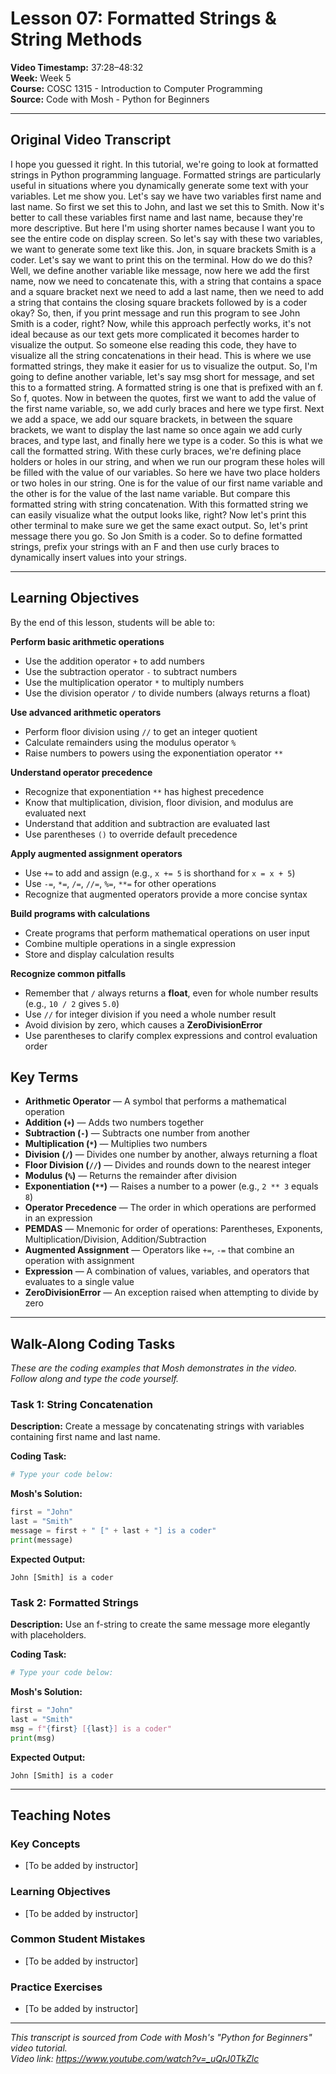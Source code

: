 # Lesson 07: Formatted Strings & String Methods

**Video Timestamp:** 37:28–48:32  
**Week:** Week 5  
**Course:** COSC 1315 - Introduction to Computer Programming  
**Source:** Code with Mosh - Python for Beginners

---

## Original Video Transcript

I hope you guessed it right. In this tutorial, we're going to look at formatted strings in Python programming language. Formatted strings are particularly useful in situations where you dynamically generate some text with your variables. Let me show you. Let's say we have two variables first name and last name. So first we set this to John, and last we set this to Smith. Now it's better to call these variables first name and last name, because they're more descriptive. But here I'm using shorter names because I want you to see the entire code on display screen. So let's say with these two variables, we want to generate some text like this. Jon, in square brackets Smith is a coder. Let's say we want to print this on the terminal. How do we do this? Well, we define another variable like message, now here we add the first name, now we need to concatenate this, with a string that contains a space and a square bracket next we need to add a last name, then we need to add a string that contains the closing square brackets followed by is a coder okay? So, then, if you print message and run this program to see John Smith is a coder, right? Now, while this approach perfectly works, it's not ideal because as our text gets more complicated it becomes harder to visualize the output. So someone else reading this code, they have to visualize all the string concatenations in their head. This is where we use formatted strings, they make it easier for us to visualize the output. So, I'm going to define another variable, let's say msg short for message, and set this to a formatted string. A formatted string is one that is prefixed with an f. So f, quotes. Now in between the quotes, first we want to add the value of the first name variable, so, we add curly braces and here we type first. Next we add a space, we add our square brackets, in between the square brackets, we want to display the last name so once again we add curly braces, and type last, and finally here we type is a coder. So this is what we call the formatted string. With these curly braces, we're defining place holders or holes in our string, and when we run our program these holes will be filled with the value of our variables. So here we have two place holders or two holes in our string. One is for the value of our first name variable and the other is for the value of the last name variable. But compare this formatted string with string concatenation. With this formatted string we can easily visualize what the output looks like, right? Now let's print this other terminal to make sure we get the same exact output. So, let's print message there you go. So Jon Smith is a coder. So to define formatted strings, prefix your strings with an F and then use curly braces to dynamically insert values into your strings.



---

## Learning Objectives

By the end of this lesson, students will be able to:

**Perform basic arithmetic operations**
- Use the addition operator `+` to add numbers
- Use the subtraction operator `-` to subtract numbers
- Use the multiplication operator `*` to multiply numbers
- Use the division operator `/` to divide numbers (always returns a float)

**Use advanced arithmetic operators**
- Perform floor division using `//` to get an integer quotient
- Calculate remainders using the modulus operator `%`
- Raise numbers to powers using the exponentiation operator `**`

**Understand operator precedence**
- Recognize that exponentiation `**` has highest precedence
- Know that multiplication, division, floor division, and modulus are evaluated next
- Understand that addition and subtraction are evaluated last
- Use parentheses `()` to override default precedence

**Apply augmented assignment operators**
- Use `+=` to add and assign (e.g., `x += 5` is shorthand for `x = x + 5`)
- Use `-=`, `*=`, `/=`, `//=`, `%=`, `**=` for other operations
- Recognize that augmented operators provide a more concise syntax

**Build programs with calculations**
- Create programs that perform mathematical operations on user input
- Combine multiple operations in a single expression
- Store and display calculation results

**Recognize common pitfalls**
- Remember that `/` always returns a **float**, even for whole number results (e.g., `10 / 2` gives `5.0`)
- Use `//` for integer division if you need a whole number result
- Avoid division by zero, which causes a **ZeroDivisionError**
- Use parentheses to clarify complex expressions and control evaluation order

## Key Terms

- **Arithmetic Operator** — A symbol that performs a mathematical operation
- **Addition (`+`)** — Adds two numbers together
- **Subtraction (`-`)** — Subtracts one number from another
- **Multiplication (`*`)** — Multiplies two numbers
- **Division (`/`)** — Divides one number by another, always returning a float
- **Floor Division (`//`)** — Divides and rounds down to the nearest integer
- **Modulus (`%`)** — Returns the remainder after division
- **Exponentiation (`**`)** — Raises a number to a power (e.g., `2 ** 3` equals `8`)
- **Operator Precedence** — The order in which operations are performed in an expression
- **PEMDAS** — Mnemonic for order of operations: Parentheses, Exponents, Multiplication/Division, Addition/Subtraction
- **Augmented Assignment** — Operators like `+=`, `-=` that combine an operation with assignment
- **Expression** — A combination of values, variables, and operators that evaluates to a single value
- **ZeroDivisionError** — An exception raised when attempting to divide by zero


---

## Walk-Along Coding Tasks

*These are the coding examples that Mosh demonstrates in the video. Follow along and type the code yourself.*

### Task 1: String Concatenation

**Description:** Create a message by concatenating strings with variables containing first name and last name.

**Coding Task:**
```python
# Type your code below:
```

**Mosh's Solution:**
```python
first = "John"
last = "Smith"
message = first + " [" + last + "] is a coder"
print(message)
```

**Expected Output:**
```
John [Smith] is a coder
```

### Task 2: Formatted Strings

**Description:** Use an f-string to create the same message more elegantly with placeholders.

**Coding Task:**
```python
# Type your code below:
```

**Mosh's Solution:**
```python
first = "John"
last = "Smith"
msg = f"{first} [{last}] is a coder"
print(msg)
```

**Expected Output:**
```
John [Smith] is a coder
```

---

## Teaching Notes

### Key Concepts
- [To be added by instructor]

### Learning Objectives
- [To be added by instructor]

### Common Student Mistakes
- [To be added by instructor]

### Practice Exercises
- [To be added by instructor]

---

*This transcript is sourced from Code with Mosh's "Python for Beginners" video tutorial.*  
*Video link: https://www.youtube.com/watch?v=_uQrJ0TkZlc*
